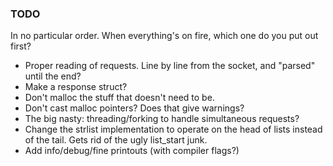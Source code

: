 ### TODO
In no particular order. When everything's on fire, which one do you put out first?


* Proper reading of requests. Line by line from the socket, and "parsed" until the end?
* Make a response struct?
* Don't malloc the stuff that doesn't need to be.
* Don't cast malloc pointers? Does that give warnings?
* The big nasty: threading/forking to handle simultaneous requests?
* Change the strlist implementation to operate on the head of lists instead of the tail. Gets rid of the ugly list_start junk.
* Add info/debug/fine printouts (with compiler flags?)
